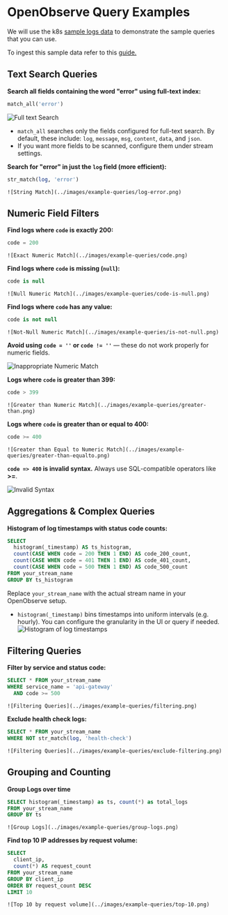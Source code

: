 # OpenObserve Query Examples

We will use the k8s [sample logs data](https://zinc-public-data.s3.us-west-2.amazonaws.com/zinc-enl/sample-k8s-logs/k8slog_json.json.zip) to demonstrate the sample queries that you can use.

To ingest this sample data refer to this [guide.](../getting-started#load-sample-data)


## Text Search Queries

**Search all fields containing the word "error" using full-text index:**

```sql
match_all('error')
```

![Full text Search](../images/example-queries/match-all-error.png)

- `match_all` searches only the fields configured for full-text search. By default, these include: `log`, `message`, `msg`, `content`, `data`, and `json`.
- If you want more fields to be scanned, configure them under stream settings.

**Search for "error" in just the `log` field (more efficient):**
```sql
str_match(log, 'error')
```
    ![String Match](../images/example-queries/log-error.png)

## Numeric Field Filters

**Find logs where `code` is exactly 200:**
```sql
code = 200
```
    ![Exact Numeric Match](../images/example-queries/code.png)

**Find logs where `code` is missing (`null`):**
```sql
code is null
```
    ![Null Numeric Match](../images/example-queries/code-is-null.png)

**Find logs where `code` has any value:**
```sql
code is not null
```
    ![Not-Null Numeric Match](../images/example-queries/is-not-null.png)


**Avoid using `code = ''` or `code != ''`** — these do not work properly for numeric fields.

![Inappropriate Numeric Match](../images/example-queries/inappropriate.png)


**Logs where `code` is greater than 399:**
```sql
code > 399
```
    ![Greater than Numeric Match](../images/example-queries/greater-than.png)


**Logs where `code` is greater than or equal to 400:**
```sql
code >= 400
```
    ![Greater than Equal to Numeric Match](../images/example-queries/greater-than-equalto.png)

**`code => 400` is invalid syntax.** Always use SQL-compatible operators like **>=**.

![Invalid Syntax](../images/example-queries/equalto-greaterthan-error.png)

## Aggregations & Complex Queries

**Histogram of log timestamps with status code counts:**
```sql
SELECT 
  histogram(_timestamp) AS ts_histogram, 
  count(CASE WHEN code = 200 THEN 1 END) AS code_200_count,
  count(CASE WHEN code = 401 THEN 1 END) AS code_401_count,
  count(CASE WHEN code = 500 THEN 1 END) AS code_500_count
FROM your_stream_name
GROUP BY ts_histogram
```

Replace `your_stream_name` with the actual stream name in your OpenObserve setup.
- `histogram(_timestamp)` bins timestamps into uniform intervals (e.g. hourly). You can configure the granularity in the UI or query if needed.
    ![Histogram of log timestamps](../images/example-queries/histogram.png)


## Filtering Queries

**Filter by service and status code:**
```sql
SELECT * FROM your_stream_name 
WHERE service_name = 'api-gateway' 
  AND code >= 500
```
    ![Filtering Queries](../images/example-queries/filtering.png)


**Exclude health check logs:**
```sql
SELECT * FROM your_stream_name 
WHERE NOT str_match(log, 'health-check')
```
    ![Filtering Queries](../images/example-queries/exclude-filtering.png)

## Grouping and Counting

**Group Logs over time**

```sql
SELECT histogram(_timestamp) as ts, count(*) as total_logs
FROM your_stream_name
GROUP BY ts
```
    ![Group Logs](../images/example-queries/group-logs.png)


**Find top 10 IP addresses by request volume:**
```sql
SELECT 
  client_ip,
  count(*) AS request_count
FROM your_stream_name
GROUP BY client_ip
ORDER BY request_count DESC
LIMIT 10
```
    ![Top 10 by request volume](../images/example-queries/top-10.png)



